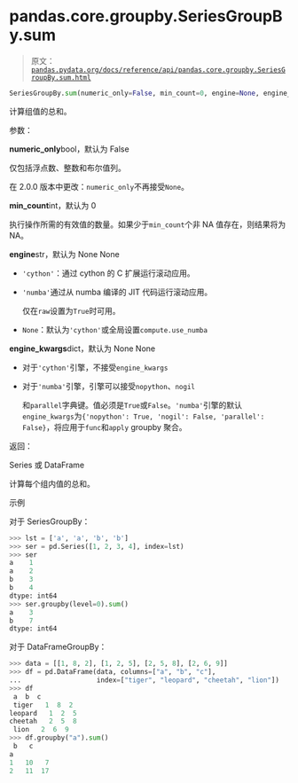 # pandas.core.groupby.SeriesGroupBy.sum

> 原文：[`pandas.pydata.org/docs/reference/api/pandas.core.groupby.SeriesGroupBy.sum.html`](https://pandas.pydata.org/docs/reference/api/pandas.core.groupby.SeriesGroupBy.sum.html)

```py
SeriesGroupBy.sum(numeric_only=False, min_count=0, engine=None, engine_kwargs=None)
```

计算组值的总和。

参数：

**numeric_only**bool，默认为 False

仅包括浮点数、整数和布尔值列。

在 2.0.0 版本中更改：`numeric_only`不再接受`None`。

**min_count**int，默认为 0

执行操作所需的有效值的数量。如果少于`min_count`个非 NA 值存在，则结果将为 NA。

**engine**str，默认为 None None

+   `'cython'`：通过 cython 的 C 扩展运行滚动应用。

+   `'numba'`通过从 numba 编译的 JIT 代码运行滚动应用。

    仅在`raw`设置为`True`时可用。

+   `None`：默认为`'cython'`或全局设置`compute.use_numba`

**engine_kwargs**dict，默认为 None None

+   对于`'cython'`引擎，不接受`engine_kwargs`

+   对于`'numba'`引擎，引擎可以接受`nopython`、`nogil`

    和`parallel`字典键。值必须是`True`或`False`。`'numba'`引擎的默认`engine_kwargs`为`{'nopython': True, 'nogil': False, 'parallel': False}`，将应用于`func`和`apply` groupby 聚合。

返回：

Series 或 DataFrame

计算每个组内值的总和。

示例

对于 SeriesGroupBy：

```py
>>> lst = ['a', 'a', 'b', 'b']
>>> ser = pd.Series([1, 2, 3, 4], index=lst)
>>> ser
a    1
a    2
b    3
b    4
dtype: int64
>>> ser.groupby(level=0).sum()
a    3
b    7
dtype: int64 
```

对于 DataFrameGroupBy：

```py
>>> data = [[1, 8, 2], [1, 2, 5], [2, 5, 8], [2, 6, 9]]
>>> df = pd.DataFrame(data, columns=["a", "b", "c"],
...                   index=["tiger", "leopard", "cheetah", "lion"])
>>> df
 a  b  c
 tiger   1  8  2
leopard   1  2  5
cheetah   2  5  8
 lion   2  6  9
>>> df.groupby("a").sum()
 b   c
a
1   10   7
2   11  17 
```
